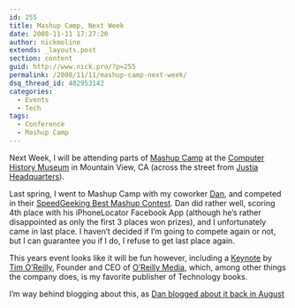```yaml
---
id: 255
title: Mashup Camp, Next Week
date: 2008-11-11 17:27:20
author: nickmoline
extends: _layouts.post
section: content
guid: http://www.nick.pro/?p=255
permalink: /2008/11/11/mashup-camp-next-week/
dsq_thread_id: 482953142
categories:
  - Events
  - Tech
tags:
  - Conference
  - Mashup Camp
---
```

Next Week, I will be attending parts of [Mashup Camp](http://www.mashupcamp.com/mountain-view-november/) at the [Computer History Museum](http://www.computerhistory.org/) in Mountain View, CA (across the street from [Justia Headquarters](http://www.justia.com/)).

<!--more-->

<amp-img src="{{ site.baseurl }}/wp-content/uploads/sites/4/2008/11/2347408363_f52bd497b0.webp" alt="Nick and Dan at Mashup Camp" title="Nick and Dan at Mashup Camp" layout="responsive" width="499" height="332" lightbox>
  <amp-img fallback src="{{ site.baseurl }}/wp-content/uploads/sites/4/2008/11/2347408363_f52bd497b0.jpg" alt="Nick and Dan at Mashup Camp" title="Nick and Dan at Mashup Camp" layout="responsive" width="499" height="332" lightbox></amp-img>
</amp-img>

Last spring, I went to Mashup Camp with my coworker [Dan](http://www.vuquoc.com/), and competed in their [SpeedGeeking Best Mashup Contest](http://www.mashupcamp.com/best-mashup-contest/). Dan did rather well, scoring 4th place with his iPhoneLocator Facebook App (although he&#8217;s rather disappointed as only the first 3 places won prizes), and I unfortunately came in last place. I haven&#8217;t decided if I&#8217;m going to compete again or not, but I can guarantee you if I do, I refuse to get last place again.

This years event looks like it will be fun however, including a [Keynote](http://www.mashupcamp.com/mountain-view-november/schedule.php) by [Tim O&#8217;Reilly](http://radar.oreilly.com/tim/), Founder and CEO of [O&#8217;Reilly Media](http://oreilly.com/), which, among other things the company does, is my favorite publisher of Technology books.

I&#8217;m way behind blogging about this, as [Dan blogged about it back in August](http://www.vuquoc.com/2008/08/29/mashup-camp-7-mountain-view-ca/)
